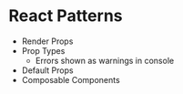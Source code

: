 # React Patterns
* Render Props
* Prop Types
     * Errors shown as warnings in console
* Default Props
* Composable Components
